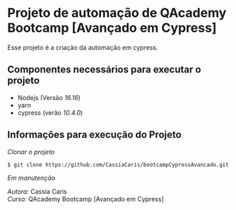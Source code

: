 # Projeto de automação de QAcademy Bootcamp [Avançado em Cypress]

Esse projeto é a criação da automação em cypress.

## Componentes necessários para executar o projeto

- Nodejs (Versão *16.16*)
- yarn
- cypress (verão *10.4.0*)

## Informações para execução do Projeto

*Clonar o projeto*
```
$ git clone https://github.com/CassiaCaris/bootcampCypressAvancado.git
```

*Em manutenção*

*Autora:* Cassia Caris <br/>
*Curso:* QAcademy Bootcamp [Avançado em Cypress]